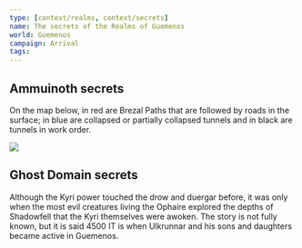 ```yaml
---
type: [context/realms, context/secrets]
name: The secrets of the Realms of Guemenos
world: Guemenos
campaign: Arrival
tags: 
---
```


## Ammuinoth secrets

On the map below, in red are Brezal Paths that are followed by roads in the surface; in blue are collapsed or partially collapsed tunnels and in black are tunnels in work order. 

![](_aux/Pasted%20image%2020230326095608.png)

## Ghost Domain secrets

Although the Kyri power touched the drow and duergar before, it was only when the most evil creatures living the Ophaire explored the depths of Shadowfell that the Kyri themselves were awoken. The story is not fully known, but it is said 4500 IT is when Ulkrunnar and his sons and daughters became active in Guemenos.